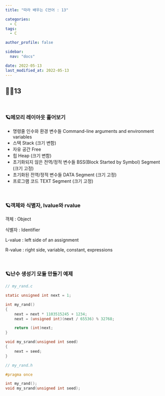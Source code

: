```yaml
---
title: "따라 배우는 C언어 : 13"

categories:
  - C
tags:
  - C

author_profile: false

sidebar:
  nav: "docs"

date: 2022-05-13
last_modified_at: 2022-05-13
---
```


## 🙇‍♀️13

<br>

### 🪐메모리 레이아웃 훑어보기

* 명령줄 인수와 환경 변수들 Command-line arguments and environment variables
* 스택 Stack (크기 변함)
* 자유 공간 Free
* 힙 Heap (크기 변함)
* 초기화되지 않은 전역/정적 변수들 BSS(Block Started by Symbol) Segment (크기 고정)
* 초기화된 전역/정적 변수들 DATA Segment (크기 고정)
* 프로그램 코드 TEXT Segment (크기 고정)


<br>

### 🪐객체와 식별자, lvalue와 rvalue

객체 : Object

식별자 : Identifier

L-value : left side of an assignment

R-value : right side, variable, constant, expressions


<br>

### 🪐난수 생성기 모듈 만들기 예제

```c
// my_rand.c

static unsigned int next = 1;

int my_rand()
{
	next = next * 1103515245 + 1234;
	next = (unsigned int)(next / 65536) % 32768;

	return (int)next;
}

void my_srand(unsigned int seed)
{
	next = seed;
}
```

```c
// my_rand.h

#pragma once

int my_rand();
void my_srand(unsigned int seed);
```

